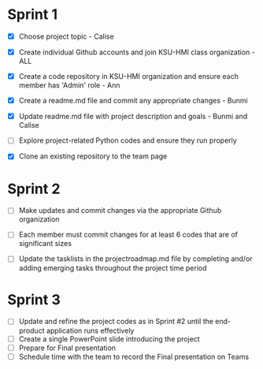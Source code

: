 # Sprint 1

- [x] Choose project topic - Calise
- [x] Create individual Github accounts and join KSU-HMI class organization - ALL
- [x] Create a code repository in KSU-HMI organization and ensure each member has 'Admin' role - Ann
- [x] Create a readme.md file and commit any appropriate changes - Bunmi
- [x] Update readme.md file with project description and goals - Bunmi and Calise
- [ ] Explore project-related Python codes and ensure they run properly
- [x] Clone an existing repository to the team page


# Sprint 2

- [ ] Make updates and commit changes via the appropriate Github organization
- [ ] Each member must commit changes for at least 6 codes that are of significant sizes
- [ ] Update the tasklists in the projectroadmap.md file by completing and/or adding emerging tasks throughout the project time period


# Sprint 3

- [ ] Update and refine the project codes as in Sprint #2 until the end-product application runs effectively
- [ ] Create a single PowerPoint slide introducing the project
- [ ] Prepare for Final presentation
- [ ] Schedule time with the team to record the Final presentation on Teams
